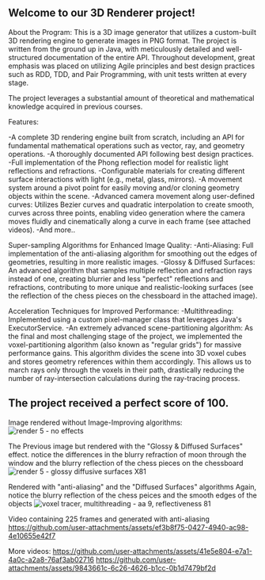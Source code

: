 Welcome to our 3D Renderer project!
-------------------------------------------------------------------------------------------------------------------------------------------------        

About the Program:
This is a 3D image generator that utilizes a custom-built 3D rendering engine to generate images in PNG format. The project is written from the ground up in Java, with meticulously detailed and well-structured documentation of the entire API. Throughout development, great emphasis was placed on utilizing Agile principles and best design practices such as RDD, TDD, and Pair Programming, with unit tests written at every stage.

The project leverages a substantial amount of theoretical and mathematical knowledge acquired in previous courses.

Features:

-A complete 3D rendering engine built from scratch, including an API for fundamental mathematical operations such as vector, ray, and geometry operations.
-A thoroughly documented API following best design practices.
-Full implementation of the Phong reflection model for realistic light reflections and refractions.
-Configurable materials for creating different surface interactions with light (e.g., metal, glass, mirrors).
-A movement system around a pivot point for easily moving and/or cloning geometry objects within the scene.
-Advanced camera movement along user-defined curves: Utilizes Bezier curves and quadratic interpolation to create smooth, curves across 
    three points, enabling video generation where the camera moves fluidly and cinematically along a curve in each frame (see attached videos).
-And more..
    
Super-sampling Algorithms for Enhanced Image Quality:
    -Anti-Aliasing: Full implementation of the anti-aliasing algorithm for smoothing out the edges of geometries, resulting in more realistic images.
    -Glossy & Diffused Surfaces: An advanced algorithm that samples multiple reflection and refraction rays instead of one, 
        creating blurrier and less "perfect" reflections and refractions, contributing to more unique and realistic-looking surfaces 
        (see the reflection of the chess pieces on the chessboard in the attached image).
        
Acceleration Techniques for Improved Performance:
    -Multithreading: Implemented using a custom pixel-manager class that leverages Java's ExecutorService.
    -An extremely advanced scene-partitioning algorithm: As the final and most challenging stage of the project, we implemented the voxel-partitioning algorithm 
        (also known as "regular grids") for massive performance gains. This algorithm divides the scene into 3D voxel cubes and stores geometry references within them 
        accordingly. This allows us to march rays only through the voxels in their path, drastically reducing the number of ray-intersection calculations during the ray-tracing process.

The project received a perfect score of 100.
-------------------------------------------------------------------------------------------------------------------------------------------------  


Image rendered without Image-Improving algorithms:
![render 5 - no effects](https://github.com/user-attachments/assets/0158667e-832f-4f8d-89cf-48f8d5e38c46)

The Previous image but rendered with the "Glossy & Diffused Surfaces" effect. 
notice the differences in the blurry refraction of moon through the window and the blurry reflection of the chess pieces on the chessboard
![render 5 - glossy   diffusive surfaces X81](https://github.com/user-attachments/assets/a34673c8-c649-4079-9fb3-3b21e395a3cc)

Rendered with "anti-aliasing" and the "Diffused Surfaces" algorithms
Again, notice the blurry reflection of the chess peices and the smooth edges of the objects
![voxel tracer, multithreading - aa 9, reflectiveness 81](https://github.com/user-attachments/assets/e9f6fb5e-30ff-47b9-a64f-d4f44753c75d)


Video containing 225 frames and generated with anti-aliasing
https://github.com/user-attachments/assets/ef3b8f75-0427-4940-ac98-4e10655e42f7

More videos:
https://github.com/user-attachments/assets/41e5e804-e7a1-4a0c-a2a8-76af3ab02716
https://github.com/user-attachments/assets/9843661c-6c26-4626-b1cc-0b1d7479bf2d

